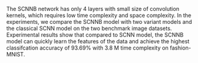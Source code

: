 The SCNNB network has only 4 layers with small size of convolution kernels, which requires
low time complexity and space complexity. In the experiments, we compare the SCNNB model with two variant models
and the classical SCNN model on the two benchmark image datasets. Experimental results show that compared to SCNN
model, the SCNNB model can quickly learn the features of the data and achieve the highest classifcation accuracy of
93.69% with 3.8 M time complexity on fashion-MNIST.
